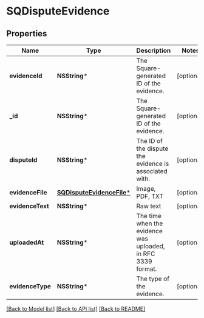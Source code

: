 # SQDisputeEvidence

## Properties
Name | Type | Description | Notes
------------ | ------------- | ------------- | -------------
**evidenceId** | **NSString*** | The Square-generated ID of the evidence. | [optional] 
**_id** | **NSString*** | The Square-generated ID of the evidence. | [optional] 
**disputeId** | **NSString*** | The ID of the dispute the evidence is associated with. | [optional] 
**evidenceFile** | [**SQDisputeEvidenceFile***](SQDisputeEvidenceFile.md) | Image, PDF, TXT | [optional] 
**evidenceText** | **NSString*** | Raw text | [optional] 
**uploadedAt** | **NSString*** | The time when the evidence was uploaded, in RFC 3339 format. | [optional] 
**evidenceType** | **NSString*** | The type of the evidence. | [optional] 

[[Back to Model list]](../README.md#documentation-for-models) [[Back to API list]](../README.md#documentation-for-api-endpoints) [[Back to README]](../README.md)


